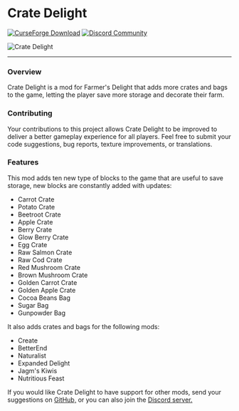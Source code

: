 # Crate Delight

[![CurseForge Download](https://cf.way2muchnoise.eu/full_957811_downloads.svg)](https://www.curseforge.com/minecraft/mc-mods/crate-delight-fabric)
[![Discord Community](https://img.shields.io/discord/1194733791818821663?color=brightgreen&label=Discord)](https://discord.gg/e2BQx4bbsU)

![Crate Delight](https://cdn.modrinth.com/data/9rlXSyLg/images/c741ee61d02d1d45dd85222e826e3e6dd787e837.png)
___

### Overview

Crate Delight is a mod for Farmer's Delight that adds more crates and bags to the game, letting the player save more storage and decorate their farm.

### Contributing

Your contributions to this project allows Crate Delight to be improved to deliver a better gameplay experience for all players. Feel free to submit your code suggestions, bug reports, texture improvements, or translations.

### Features

This mod adds ten new type of blocks to the game that are useful to save storage, new blocks are constantly added with updates:

- Carrot Crate
- Potato Crate
- Beetroot Crate
- Apple Crate
- Berry Crate
- Glow Berry Crate
- Egg Crate
- Raw Salmon Crate
- Raw Cod Crate
- Red Mushroom Crate
- Brown Mushroom Crate
- Golden Carrot Crate
- Golden Apple Crate
- Cocoa Beans Bag
- Sugar Bag
- Gunpowder Bag

It also adds crates and bags for the following mods:

- Create
- BetterEnd
- Naturalist
- Expanded Delight
- Jagm's Kiwis
- Nutritious Feast

If you would like Crate Delight to have support for other mods, send your suggestions on [GitHub,](https://github.com/axperty/cratedelight/issues/new) or you can also join the [Discord server.](https://discord.gg/yweZ2agkDw)
